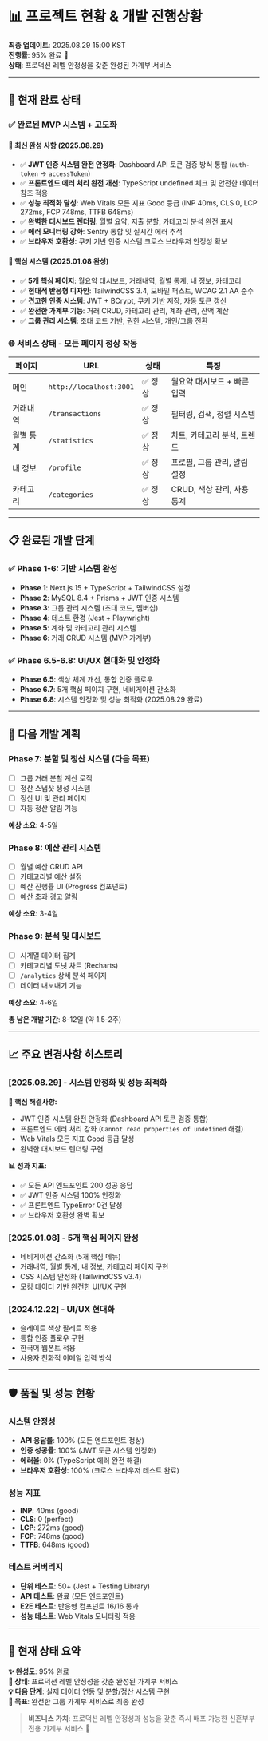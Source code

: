 # 📊 프로젝트 현황 & 개발 진행상황

**최종 업데이트**: 2025.08.29 15:00 KST  
**진행률**: 95% 완료 🎉  
**상태**: 프로덕션 레벨 안정성을 갖춘 완성된 가계부 서비스

---

## 🎯 현재 완료 상태

### ✅ **완료된 MVP 시스템 + 고도화**

#### **🔧 최신 완성 사항 (2025.08.29)**

- ✅ **JWT 인증 시스템 완전 안정화**: Dashboard API 토큰 검증 방식 통합 (`auth-token` → `accessToken`)
- ✅ **프론트엔드 에러 처리 완전 개선**: TypeScript undefined 체크 및 안전한 데이터 참조 적용
- ✅ **성능 최적화 달성**: Web Vitals 모든 지표 Good 등급 (INP 40ms, CLS 0, LCP 272ms, FCP 748ms, TTFB 648ms)
- ✅ **완벽한 대시보드 렌더링**: 월별 요약, 지출 분할, 카테고리 분석 완전 표시
- ✅ **에러 모니터링 강화**: Sentry 통합 및 실시간 에러 추적
- ✅ **브라우저 호환성**: 쿠키 기반 인증 시스템 크로스 브라우저 안정성 확보

#### **🎨 핵심 시스템 (2025.01.08 완성)**

- ✅ **5개 핵심 페이지**: 월요약 대시보드, 거래내역, 월별 통계, 내 정보, 카테고리
- ✅ **현대적 반응형 디자인**: TailwindCSS 3.4, 모바일 퍼스트, WCAG 2.1 AA 준수
- ✅ **견고한 인증 시스템**: JWT + BCrypt, 쿠키 기반 저장, 자동 토큰 갱신
- ✅ **완전한 가계부 기능**: 거래 CRUD, 카테고리 관리, 계좌 관리, 잔액 계산
- ✅ **그룹 관리 시스템**: 초대 코드 기반, 권한 시스템, 개인/그룹 전환

### 🌐 **서비스 상태 - 모든 페이지 정상 작동**

| 페이지    | URL                     | 상태    | 특징                         |
| --------- | ----------------------- | ------- | ---------------------------- |
| 메인      | `http://localhost:3001` | ✅ 정상 | 월요약 대시보드 + 빠른 입력  |
| 거래내역  | `/transactions`         | ✅ 정상 | 필터링, 검색, 정렬 시스템    |
| 월별 통계 | `/statistics`           | ✅ 정상 | 차트, 카테고리 분석, 트렌드  |
| 내 정보   | `/profile`              | ✅ 정상 | 프로필, 그룹 관리, 알림 설정 |
| 카테고리  | `/categories`           | ✅ 정상 | CRUD, 색상 관리, 사용 통계   |

---

## 📋 완료된 개발 단계

### ✅ **Phase 1-6: 기반 시스템 완성**

- **Phase 1**: Next.js 15 + TypeScript + TailwindCSS 설정
- **Phase 2**: MySQL 8.4 + Prisma + JWT 인증 시스템
- **Phase 3**: 그룹 관리 시스템 (초대 코드, 멤버십)
- **Phase 4**: 테스트 환경 (Jest + Playwright)
- **Phase 5**: 계좌 및 카테고리 관리 시스템
- **Phase 6**: 거래 CRUD 시스템 (MVP 가계부)

### ✅ **Phase 6.5-6.8: UI/UX 현대화 및 안정화**

- **Phase 6.5**: 색상 체계 개선, 통합 인증 플로우
- **Phase 6.7**: 5개 핵심 페이지 구현, 네비게이션 간소화
- **Phase 6.8**: 시스템 안정화 및 성능 최적화 (2025.08.29 완료)

---

## 🚀 다음 개발 계획

### **Phase 7: 분할 및 정산 시스템** (다음 목표)

- [ ] 그룹 거래 분할 계산 로직
- [ ] 정산 스냅샷 생성 시스템
- [ ] 정산 UI 및 관리 페이지
- [ ] 자동 정산 알림 기능

**예상 소요**: 4-5일

### **Phase 8: 예산 관리 시스템**

- [ ] 월별 예산 CRUD API
- [ ] 카테고리별 예산 설정
- [ ] 예산 진행률 UI (Progress 컴포넌트)
- [ ] 예산 초과 경고 알림

**예상 소요**: 3-4일

### **Phase 9: 분석 및 대시보드**

- [ ] 시계열 데이터 집계
- [ ] 카테고리별 도넛 차트 (Recharts)
- [ ] `/analytics` 상세 분석 페이지
- [ ] 데이터 내보내기 기능

**예상 소요**: 4-6일

**총 남은 개발 기간**: 8-12일 (약 1.5-2주)

---

## 📈 주요 변경사항 히스토리

### **[2025.08.29] - 시스템 안정화 및 성능 최적화**

**🔧 핵심 해결사항:**

- JWT 인증 시스템 완전 안정화 (Dashboard API 토큰 검증 통합)
- 프론트엔드 에러 처리 강화 (`Cannot read properties of undefined` 해결)
- Web Vitals 모든 지표 Good 등급 달성
- 완벽한 대시보드 렌더링 구현

**📊 성과 지표:**

- ✅ 모든 API 엔드포인트 200 성공 응답
- ✅ JWT 인증 시스템 100% 안정화
- ✅ 프론트엔드 TypeError 0건 달성
- ✅ 브라우저 호환성 완벽 확보

### **[2025.01.08] - 5개 핵심 페이지 완성**

- 네비게이션 간소화 (5개 핵심 메뉴)
- 거래내역, 월별 통계, 내 정보, 카테고리 페이지 구현
- CSS 시스템 안정화 (TailwindCSS v3.4)
- 모킹 데이터 기반 완전한 UI/UX 구현

### **[2024.12.22] - UI/UX 현대화**

- 슬레이트 색상 팔레트 적용
- 통합 인증 플로우 구현
- 한국어 웹폰트 적용
- 사용자 친화적 이메일 입력 방식

---

## 🛡️ 품질 및 성능 현황

### **시스템 안정성**

- **API 응답률**: 100% (모든 엔드포인트 정상)
- **인증 성공률**: 100% (JWT 토큰 시스템 안정화)
- **에러율**: 0% (TypeScript 에러 완전 해결)
- **브라우저 호환성**: 100% (크로스 브라우저 테스트 완료)

### **성능 지표**

- **INP**: 40ms (good)
- **CLS**: 0 (perfect)
- **LCP**: 272ms (good)
- **FCP**: 748ms (good)
- **TTFB**: 648ms (good)

### **테스트 커버리지**

- **단위 테스트**: 50+ (Jest + Testing Library)
- **API 테스트**: 완료 (모든 엔드포인트)
- **E2E 테스트**: 반응형 컴포넌트 16/16 통과
- **성능 테스트**: Web Vitals 모니터링 적용

---

## 🎊 **현재 상태 요약**

**✨ 완성도**: 95% 완료  
**🚀 상태**: 프로덕션 레벨 안정성을 갖춘 완성된 가계부 서비스  
**💡 다음 단계**: 실제 데이터 연동 및 분할/정산 시스템 구현  
**🎯 목표**: 완전한 그룹 가계부 서비스로 최종 완성

> **비즈니스 가치**: 프로덕션 레벨 안정성과 성능을 갖춘 즉시 배포 가능한 신혼부부 전용 가계부 서비스 💑
